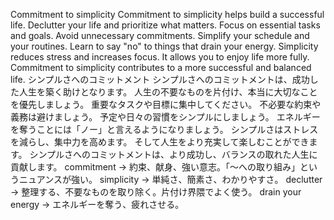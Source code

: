 Commitment to simplicity Commitment to simplicity helps build a successful life. Declutter your life and prioritize what matters. Focus on essential tasks and goals. Avoid unnecessary commitments. Simplify your schedule and your routines. Learn to say "no" to things that drain your energy. Simplicity reduces stress and increases focus. It allows you to enjoy life more fully. Commitment to simplicity contributes to a more successful and balanced life.
シンプルさへのコミットメント
シンプルさへのコミットメントは、成功した人生を築く助けとなります。
人生の不要なものを片付け、本当に大切なことを優先しましょう。
重要なタスクや目標に集中してください。
不必要な約束や義務は避けましょう。
予定や日々の習慣をシンプルにしましょう。
エネルギーを奪うことには「ノー」と言えるようになりましょう。
シンプルさはストレスを減らし、集中力を高めます。
そして人生をより充実して楽しむことができます。
シンプルさへのコミットメントは、より成功し、バランスの取れた人生に貢献します。
commitment → 約束、献身、強い意志。「〜への取り組み」というニュアンスが強い。
simplicity → 単純さ、簡素さ、わかりやすさ。
declutter → 整理する、不要なものを取り除く。片付け界隈でよく使う。
drain your energy → エネルギーを奪う、疲れさせる。
